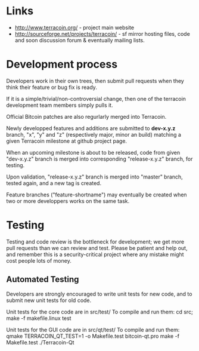 # Links #

* http://www.terracoin.org/ - project main website
* http://sourceforge.net/projects/terracoin/ - sf mirror hosting files, code and soon discussion forum & eventually mailing lists.


# Development process #

Developers work in their own trees, then submit pull requests when
they think their feature or bug fix is ready.

If it is a simple/trivial/non-controversial change, then one of the
terracoin development team members simply pulls it.

Official Bitcoin patches are also regurlarly merged into Terracoin.

Newly developped features and additions are submitted to **dev-x.y.z** branch,
"x", "y" and "z" (respectively major, minor an build) matching a given Terracoin
milestone at github project page.

When an upcoming milestone is about to be released, code from given "dev-x.y.z"
branch is merged into corresponding "release-x.y.z" branch, for testing.

Upon validation, "release-x.y.z" branch is merged into "master" branch,
tested again, and a new tag is created.

Feature branches ("feature-shortname") may eventually be created when two
or more developpers works on the same task.


Testing
=======

Testing and code review is the bottleneck for development; we get more
pull requests than we can review and test. Please be patient and help
out, and remember this is a security-critical project where any
mistake might cost people lots of money.

Automated Testing
-----------------

Developers are strongly encouraged to write unit tests for new code,
and to submit new unit tests for old code.

Unit tests for the core code are in src/test/
To compile and run them:
  cd src; make -f makefile.linux test

Unit tests for the GUI code are in src/qt/test/
To compile and run them:
  qmake TERRACOIN_QT_TEST=1 -o Makefile.test bitcoin-qt.pro
  make -f Makefile.test
  ./Terracoin-Qt

